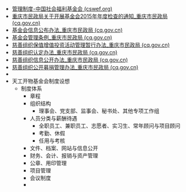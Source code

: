 - [管理制度-中国社会福利基金会 (cswef.org)](https://www.cswef.org/cswef/pages/guanlizhidu.html)
- [重庆市民政局关于开展基金会2015年年度检查的通知_重庆市民政局 (cq.gov.cn)](https://mzj.cq.gov.cn/zwgk_218/zfxxgkml/zcwj_166256/qtwj_166259/202104/t20210409_9098814.html)
- [基金会信息公布办法_重庆市民政局 (cq.gov.cn)](https://mzj.cq.gov.cn/zwgk_218/fdzdgknr/zcwj/bmgz/202103/t20210302_8953877.html)
- [基金会管理条例_重庆市民政局 (cq.gov.cn)](https://mzj.cq.gov.cn/zwgk_218/fdzdgknr/zcwj/flhxzfg/202103/t20210302_8955332.html)
- [慈善组织保值增值投资活动管理暂行办法_重庆市民政局 (cq.gov.cn)](https://mzj.cq.gov.cn/zwgk_218/fdzdgknr/zcwj/bmgz/202103/t20210302_8954250.html)
- [慈善组织认定办法_重庆市民政局 (cq.gov.cn)](https://mzj.cq.gov.cn/zwgk_218/fdzdgknr/zcwj/bmgz/202112/t20211228_10243204.html)
- [慈善组织信息公开办法_重庆市民政局 (cq.gov.cn)](https://mzj.cq.gov.cn/zwgk_218/fdzdgknr/zcwj/bmgz/202103/t20210302_8954219.html)
- [慈善组织公开募捐管理办法_重庆市民政局 (cq.gov.cn)](https://mzj.cq.gov.cn/zwgk_218/fdzdgknr/zcwj/bmgz/202103/t20210302_8954213.html)
-
- 天工开物基金会制度设想
	- 制度体系
		- 章程
		- 组织结构
			- 理事会、党支部、监事会、秘书处、其他专项工作组
		- 人员分类与薪酬待遇
			- 全职员工、兼职员工、志愿者、实习生、常年顾问与项目顾问
			- 考勤、休假
			- 任用与考核
		- 文件、档案、网站与信息公开
		- 财务、会计、报销与资产管理
		- 公章、用印管理
		- 项目管理
		- 会议制度
		-